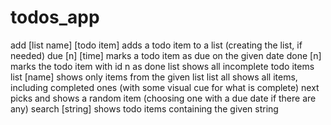 # todos_app

add [list name] [todo item] adds a todo item to a list (creating the list, if needed)
due [n] [time] marks a todo item as due on the given date
done [n] marks the todo item with id n as done
list shows all incomplete todo items
list [name] shows only items from the given list
list all shows all items, including completed ones (with some visual cue for what is complete)
next picks and shows a random item (choosing one with a due date if there are any)
search [string] shows todo items containing the given string
